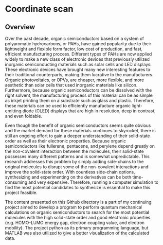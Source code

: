 # Coordinate scan 

## Overview 

Over the past decade, organic semiconductors based on a system of polyaromatic hydrocarbons, or PAHs, have gained popularity due to their lightweight and flexible form factor, low cost of production, and fast, efficient manufacturing process. Different types of PAHs are now applied widely to make a new class of electronic devices that previously utilized inorganic semiconducting materials such as solar cells and LED displays. These electronic devices have brought many new interesting features to their traditional counterparts, making them lucrative to the manufacturers. Organic photovoltaics, or OPVs, are cheaper, more flexible, and more aesthetic than solar cells that used inorganic materials like silicon. Furthermore, because organic semiconductors can be dissolved with the right solvent, the manufacturing process of this material can be as simple as inkjet printing them on a substrate such as glass and plastic. Therefore, these materials can be used to efficiently manufacture organic light-emitting diode (OLED) displays that are high in resolution, deep in contrast, and even foldable. 

Even though the benefit of organic semiconductors seems quite obvious and the market demand for these materials continues to skyrocket, there is still an ongoing effort to gain a deeper understanding of their solid-state order as well as their electronic properties. Because organic semiconductors like fullerene, pentacene, and perylene depend greatly on the non-covalent interaction between the molecules, their solid-state possesses many different patterns and is somewhat unpredictable. This research addresses this problem by simply adding side-chains to the original molecules to disrupt some of the non-covalent interactions and improve the solid-state order. With countless side-chain options, synthesizing and experimenting on the derivatives can be both time-consuming and very expensive. Therefore, running a computer simulation to find the most potential candidates to synthesize is essential to make this project feasible. 

The content presented on this Github directory is a part of my continuing project aimed to develop a program to perform quantum mechanical calculations on organic semiconductors to search for the most potential molecules with the high solid-state order and good electronic properties (e.g. HOMO-LUMO energy gap, electron coupling value, and electron mobility). The project python as its primary programming language, but MATLAB was also utilized to give a better visualization of the calculated data.
